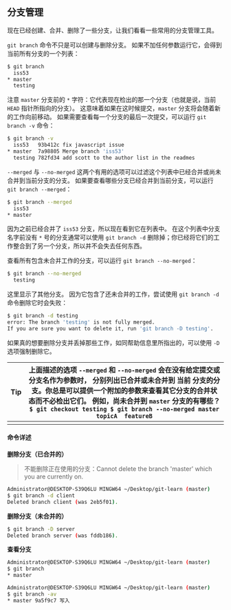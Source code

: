 ## 分支管理

现在已经创建、合并、删除了一些分支，让我们看看一些常用的分支管理工具。

`git branch` 命令不只是可以创建与删除分支。 如果不加任何参数运行它，会得到当前所有分支的一个列表：

```bash
$ git branch
  iss53
* master
  testing
```

注意 `master` 分支前的 `*` 字符：它代表现在检出的那一个分支（也就是说，当前 `HEAD` 指针所指向的分支）。 这意味着如果在这时候提交，`master` 分支将会随着新的工作向前移动。 如果需要查看每一个分支的最后一次提交，可以运行 `git branch -v` 命令：

```bash
$ git branch -v
  iss53   93b412c fix javascript issue
* master  7a98805 Merge branch 'iss53'
  testing 782fd34 add scott to the author list in the readmes
```

`--merged` 与 `--no-merged` 这两个有用的选项可以过滤这个列表中已经合并或尚未合并到当前分支的分支。 如果要查看哪些分支已经合并到当前分支，可以运行 `git branch --merged`：

```bash
$ git branch --merged
  iss53
* master
```

因为之前已经合并了 `iss53` 分支，所以现在看到它在列表中。 在这个列表中分支名字前没有 `*` 号的分支通常可以使用 `git branch -d` 删除掉；你已经将它们的工作整合到了另一个分支，所以并不会失去任何东西。

查看所有包含未合并工作的分支，可以运行 `git branch --no-merged`：

```bash
$ git branch --no-merged
  testing
```

这里显示了其他分支。 因为它包含了还未合并的工作，尝试使用 `git branch -d` 命令删除它时会失败：

```bash
$ git branch -d testing
error: The branch 'testing' is not fully merged.
If you are sure you want to delete it, run 'git branch -D testing'.
```

如果真的想要删除分支并丢掉那些工作，如同帮助信息里所指出的，可以使用 `-D` 选项强制删除它。

| Tip  | 上面描述的选项 `--merged` 和 `--no-merged` 会在没有给定提交或分支名作为参数时， 分别列出已合并或未合并到 **当前** 分支的分支。你总是可以提供一个附加的参数来查看其它分支的合并状态而不必检出它们。 例如，尚未合并到 `master` 分支的有哪些？`$ git checkout testing $ git branch --no-merged master  topicA  featureB` |
| ---- | ------------------------------------------------------------ |
|      |                                                              |

#### 命令详述

**删除分支（已合并的）**

> 不能删除正在使用的分支：Cannot delete the branch 'master' which you are currently on.

```bash
Administrator@DESKTOP-S39Q6LU MINGW64 ~/Desktop/git-learn (master)
$ git branch -d client
Deleted branch client (was 2eb5f01).
```

**删除分支（未合并的）**

```bash
$ git branch -D server
Deleted branch server (was fddb186).
```

**查看分支**

```bash
Administrator@DESKTOP-S39Q6LU MINGW64 ~/Desktop/git-learn (master)
$ git branch
* master

Administrator@DESKTOP-S39Q6LU MINGW64 ~/Desktop/git-learn (master)
$ git branch -av
* master 9a5f9c7 写入
```

